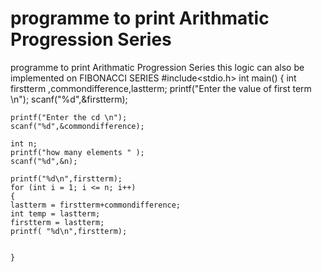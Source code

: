 # programme to print Arithmatic Progression Series 
 programme to  print Arithmatic Progression Series this logic can also be implemented on FIBONACCI SERIES
#include<stdio.h>
int main()
{
    int firstterm ,commondifference,lastterm;
    printf("Enter the value of first term \n");
    scanf("%d",&firstterm);

    printf("Enter the cd \n");
    scanf("%d",&commondifference);

    int n;
    printf("how many elements " );
    scanf("%d",&n);
    
    printf("%d\n",firstterm);
    for (int i = 1; i <= n; i++)
    {
    lastterm = firstterm+commondifference;
    int temp = lastterm;
    firstterm = lastterm;
    printf( "%d\n",firstterm);

        
    }